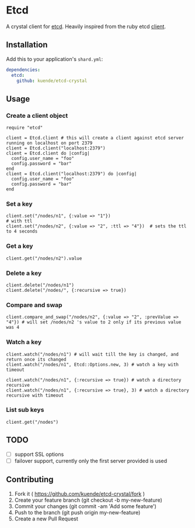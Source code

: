 # Etcd

A crystal client for [etcd](https://github.com/coreos/etcd). Heavily inspired from the ruby etcd [client](https://github.com/ranjib/etcd-ruby).

## Installation


Add this to your application's `shard.yml`:

```yaml
dependencies:
  etcd:
    github: kuende/etcd-crystal
```


## Usage

### Create a client object

```crystal
require "etcd"

client = Etcd.client # this will create a client against etcd server running on localhost on port 2379
client = Etcd.client("localhost:2379")
client = Etcd.client do |config|
  config.user_name = "foo"
  config.password = "bar"
end
client = Etcd.client("localhost:2379") do |config|
  config.user_name = "foo"
  config.password = "bar"
end
```

### Set a key

```crystal
client.set("/nodes/n1", {:value => "1"})
# with ttl
client.set("/nodes/n2", {:value => "2", :ttl => "4"})  # sets the ttl to 4 seconds
```

### Get a key

```crystal
client.get("/nodes/n2").value
```

### Delete a key

```crystal
client.delete("/nodes/n1")
client.delete("/nodes/", {:recursive => true})
```

### Compare and swap

```crystal
client.compare_and_swap("/nodes/n2", {:value => "2", :prevValue => "4"}) # will set /nodes/n2 's value to 2 only if its previous value was 4
```

### Watch a key

```crystal
client.watch("/nodes/n1") # will wait till the key is changed, and return once its changed
client.watch("/nodes/n1", Etcd::Options.new, 3) # watch a key with timeout

client.watch("/nodes/n1", {:recursive => true}) # watch a directory recursive
client.watch("/nodes/n1", {:recursive => true}, 3) # watch a directory recursive with timeout
```

### List sub keys

```crystal
client.get("/nodes")
```

## TODO

- [ ] support SSL options
- [ ] failover support, currently only the first server provided is used

## Contributing

1. Fork it ( https://github.com/kuende/etcd-crystal/fork )
2. Create your feature branch (git checkout -b my-new-feature)
3. Commit your changes (git commit -am 'Add some feature')
4. Push to the branch (git push origin my-new-feature)
5. Create a new Pull Request
